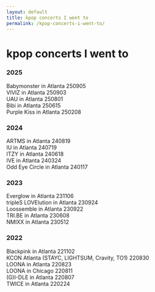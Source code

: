 ```yaml
---  
layout: default  
title: kpop concerts I went to  
permalink: /kpop-concerts-i-went-to/  
---
```


# kpop concerts I went to

### 2025

Babymonster in Atlanta 250905  
VIVIZ in Atlanta 250903  
UAU in Atlanta 250801  
Bibi in Atlanta 250615  
Purple Kiss in Atlanta 250208  

### 2024

ARTMS in Atlanta 240819  
IU in Atlanta 240719  
ITZY in Atlanta 240618  
IVE in Atlanta 240324  
Odd Eye Circle in Atlanta 240117

### 2023

Everglow in Atlanta 231106  
tripleS LOVElution in Atlanta 230924  
Loossemble in Atlanta 230922  
TRI.BE in Atlanta 230608  
NMIXX in Atlanta 230512

### 2022

Blackpink in Atlanta 221102  
KCON Atlanta (STAYC, LIGHTSUM, Cravity, TO1) 220830  
LOONA in Atlanta 220823  
LOONA in Chicago 220811  
(G)I-DLE in Atlanta 220807  
TWICE in Atlanta 220224
